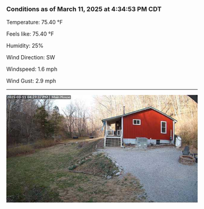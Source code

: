 ### Conditions as of March 11, 2025 at 4:34:53 PM CDT 

Temperature: 75.40 &deg;F

Feels like: 75.40 &deg;F

Humidity: 25%

Wind Direction: SW

Windspeed: 1.6 mph

Wind Gust: 2.9 mph

---

<img src="./images/latest.jpeg"/>

